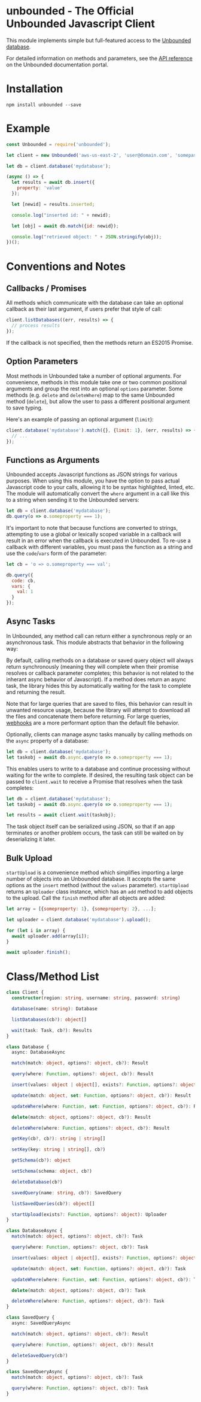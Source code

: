 unbounded - The Official Unbounded Javascript Client
================================================

This module implements simple but full-featured access to the
[Unbounded database](https://www.unbounded.cloud/).

For detailed information on methods and parameters, see the
[API reference](https://admin.unbounded.cloud/docs/#/apiref) on the Unbounded documentation portal.

# Installation

    npm install unbounded --save

# Example

```js
const Unbounded = require('unbounded');

let client = new Unbounded('aws-us-east-2', 'user@domain.com', 'somepassword');

let db = client.database('mydatabase');

(async () => {
  let results = await db.insert({
    property: 'value'
  });

  let [newid] = results.inserted;

  console.log("inserted id: " + newid);

  let [obj] = await db.match({id: newid});

  console.log("retrieved object: " + JSON.stringify(obj));
})();
```

# Conventions and Notes

## Callbacks / Promises

All methods which communicate with the database can take an optional callback as their last argument,
if users prefer that style of call:

```js
client.listDatabases((err, results) => {
  // process results
});
```

If the callback is not specified, then the methods return an ES2015 Promise.

## Option Parameters

Most methods in Unbounded take a number of optional arguments. For convenience, methods
in this module take one or two common positional arguments and group the rest into an
optional `options` parameter. Some methods (e.g. `delete` and `deleteWhere`) map to the same
Unbounded method (`delete`), but allow the user to pass a different positional argument to save
typing.

Here's an example of passing an optional argument (`limit`):

```js
client.database('mydatabase').match({}, {limit: 1}, (err, results) => {
  // ...
});
```

## Functions as Arguments

Unbounded accepts Javascript functions as JSON strings for various purposes. When
using this module, you have the option to pass actual Javascript code to your calls,
allowing it to be syntax highlighted, linted, etc. The module will automatically convert
the `where` argument in a call like this to a string when sending it to the Unbounded
servers:

```js
let db = client.database('mydatabase');
db.query(o => o.someproperty === 1);
```

It's important to note that because functions are converted to strings, attempting to
use a global or lexically scoped variable in a callback will result in
an error when the callback is executed in Unbounded. To re-use a callback with
different variables, you must pass the function as a string and use the `code`/`vars`
form of the parameter:

```js
let cb = 'o => o.someproperty === val';

db.query({
  code: cb,
  vars: {
    val: 1
  }
});
```

## Async Tasks

In Unbounded, any method call can return either a synchronous reply or an asynchronous task. This module abstracts
that behavior in the following way:

By default, calling methods on a database or saved query object will always return synchronously (meaning they will
complete when their promise resolves or callback parameter completes; this behavior is not related to the inherant
async behavior of Javascript). If a method does return an async task, the library hides this by automatically
waiting for the task to complete and returning the result.

Note that for large queries that are saved to files, this behavior can result in unwanted resource usage, because
the library will attempt to download all the files and concatenate them before returning. For large queries,
[webhooks](http://admin.unbounded.cloud/docs/#/guide?id=webhooks) are a more performant option than the default file
behavior.

Optionally, clients can manage async tasks manually by calling methods on the `async` property of a database:

```js
let db = client.database('mydatabase');
let taskobj = await db.async.query(o => o.someproperty === 1);
```

This enables users to write to a database and continue processing without waiting for the write to complete. If
desired, the resulting task object can be passed to `client.wait` to receive a Promise that resolves when the task
completes:

```js
let db = client.database('mydatabase');
let taskobj = await db.async.query(o => o.someproperty === 1);

let results = await client.wait(taskobj);
```

The task object itself can be serialized using JSON, so that if an app terminates or another problem occurs, the task
can still be waited on by deserializing it later.

## Bulk Upload

`startUpload` is a convenience method which simplifies importing a large number of objects into an Unbounded database.
It accepts the same options as the `insert` method (without the `values` parameter). `startUpload` returns an `Uploader`
class instance, which has an `add` method to add objects to the upload. Call the `finish` method after all objects are
added:

```js
let array = [{someproperty: 1}, {someproperty: 2}, ...];

let uploader = client.database('mydatabase').upload();

for (let i in array) {
  await uploader.add(array[i]);
}

await uploader.finish();
```

# Class/Method List

```typescript
class Client {
  constructor(region: string, username: string, password: string)

  database(name: string): Database

  listDatabases(cb?): object[]

  wait(task: Task, cb?): Results
}

class Database {
  async: DatabaseAsync

  match(match: object, options?: object, cb?): Result

  query(where: Function, options?: object, cb?): Result

  insert(values: object | object[], exists?: Function, options?: object, cb?): Result

  update(match: object, set: Function, options?: object, cb?): Result

  updateWhere(where: Function, set: Function, options?: object, cb?): Result

  delete(match: object, options?: object, cb?): Result

  deleteWhere(where: Function, options?: object, cb?): Result

  getKey(cb?, cb?): string | string[]

  setKey(key: string | string[], cb?)

  getSchema(cb?): object

  setSchema(schema: object, cb?)

  deleteDatabase(cb?)

  savedQuery(name: string, cb?): SavedQuery

  listSavedQueries(cb?): object[]

  startUpload(exists?: Function, options?: object): Uploader
}

class DatabaseAsync {
  match(match: object, options?: object, cb?): Task

  query(where: Function, options?: object, cb?): Task

  insert(values: object | object[], exists?: Function, options?: object, cb?): Task

  update(match: object, set: Function, options?: object, cb?): Task

  updateWhere(where: Function, set: Function, options?: object, cb?): Task

  delete(match: object, options?: object, cb?): Task

  deleteWhere(where: Function, options?: object, cb?): Task
}

class SavedQuery {
  async: SavedQueryAsync

  match(match: object, options?: object, cb?): Result

  query(where: Function, options?: object, cb?): Result

  deleteSavedQuery(cb?)
}

class SavedQueryAsync {
  match(match: object, options?: object, cb?): Task

  query(where: Function, options?: object, cb?): Task
}
```

